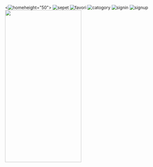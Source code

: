<![home](https://user-images.githubusercontent.com/74530692/193114197-de5c746b-8bee-4463-a465-61a94aefa498.png)height="50">
![sepet](https://user-images.githubusercontent.com/74530692/193114208-2e1c0205-e59a-4c99-b1eb-76dfe1a9a3e7.png)
![favori](https://user-images.githubusercontent.com/74530692/193114218-93be33aa-a262-4fb2-b1e6-bcabbb4aaf77.png)
![catogory](https://user-images.githubusercontent.com/74530692/193114229-64d2805d-3ada-4a4a-8eb1-1eb5f870a201.png)
![signin](https://user-images.githubusercontent.com/74530692/193114592-ae59d69c-c452-4d61-bff2-6253523e6a92.png)
![signup](https://user-images.githubusercontent.com/74530692/193114596-47879dd6-5b8f-4e39-be01-d0b351b9316c.png)
<img src="[https://user-images.githubusercontent.com/29903779/172976665-70dc0056-ebd5-465b-9d3a-c359641edea3.png](https://user-images.githubusercontent.com/74530692/193114197-de5c746b-8bee-4463-a465-61a94aefa498.png)" width="250" height="500"/>
